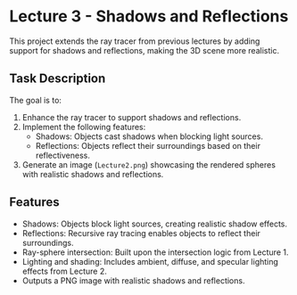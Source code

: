# Lecture 3 - Shadows and Reflections

This project extends the ray tracer from previous lectures by adding support for shadows and reflections, making the 3D scene more realistic.

## Task Description

The goal is to:

1. Enhance the ray tracer to support shadows and reflections.
2. Implement the following features:
   - Shadows: Objects cast shadows when blocking light sources.
   - Reflections: Objects reflect their surroundings based on their reflectiveness.
3. Generate an image (`Lecture2.png`) showcasing the rendered spheres with realistic shadows and reflections.

## Features

- Shadows: Objects block light sources, creating realistic shadow effects.
- Reflections: Recursive ray tracing enables objects to reflect their surroundings.
- Ray-sphere intersection: Built upon the intersection logic from Lecture 1.
- Lighting and shading: Includes ambient, diffuse, and specular lighting effects from Lecture 2.
- Outputs a PNG image with realistic shadows and reflections.
